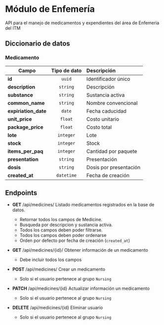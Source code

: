 # Módulo de Enfemería

API para el manejo de medicamentos y expendientes del área de Enfemeria del ITM

## Diccionario de datos

### Medicamento

| Campo                | Tipo de dato | Descripción            |
| -------------------- | :----------: | :--------------------- |
| **id**               |    `uuid`    | Identificador único    |
| **description**      |   `string`   | Descripción            |
| **substance**        |   `string`   | Sustancia activa       |
| **common_name**      |   `string`   | Nombre convencional    |
| **expiriation_date** |    `date`    | Fecha caducidad        |
| **unit_price**       |   `float`    | Costo unitario         |
| **package_price**    |   `float`    | Costo total            |
| **lote**             |  `integer`   | Lote                   |
| **stock**            |  `integer`   | Stock                  |
| **items_per_paq**    |  `integer`   | Cantidad por paquete   |
| **presentation**     |   `string`   | Presentación           |
| **dosis**            |   `string`   | Dosis por presentación |
| **created_at**       |  `datetime`  | Fecha de creación      |

## Endpoints

- **GET** /api/medicines/ Listado medicamentos registrados en la base de datos.
  - Retornar todos los campos de Medicine.
  - Busqueda por descripcion y sustancia activa.
  - Todos los campos deben poder filtrarse.
  - Todos los campos deben poder ordenarse
  - Orden por defecto por fecha de creación (`created_at`)

- **GET** /api/medicines/{id}/ Obtener información de un medicamento
  - Debe incluir todos los campos

- **POST** /api/medicines/ Crear un medicamento
  - Solo si el usuario pertenece al grupo `Nursing`
- **PATCH** /api/medicines/{id} Actualizar información un medicamento
  - Solo si el usuario pertenece al grupo `Nursing`
- **DELETE** /api/medicines/{id} Eliminar usuario
  - Solo si el usuario pertenece al grupo `Nursing`
